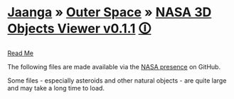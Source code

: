 ﻿[Jaanga]( https://jaanga.github.io/ ) &raquo; [Outer Space]( https://jaanga.github.io/outer-space ) &raquo;
[NASA 3D Objects Viewer v0.1.1]( ./dev/index.html ) [🛈]( https://jaanga.github.io/outer-space/nasa-3d-objects-viewer/ )
===

[Read Me]( #readme.md )

The following files are made available via the [NASA presence]( https://github.com/nasa/NASA-3D-Resources ) on GitHub.

Some files - especially asteroids and other natural objects - are quite large and may take a long time to load.
